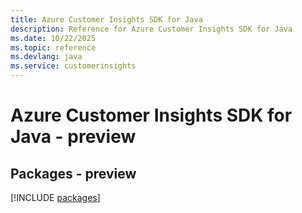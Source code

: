 ```yaml
---
title: Azure Customer Insights SDK for Java
description: Reference for Azure Customer Insights SDK for Java
ms.date: 10/22/2025
ms.topic: reference
ms.devlang: java
ms.service: customerinsights
---
```

# Azure Customer Insights SDK for Java - preview
## Packages - preview
[!INCLUDE [packages](customer-insights-index.md)]